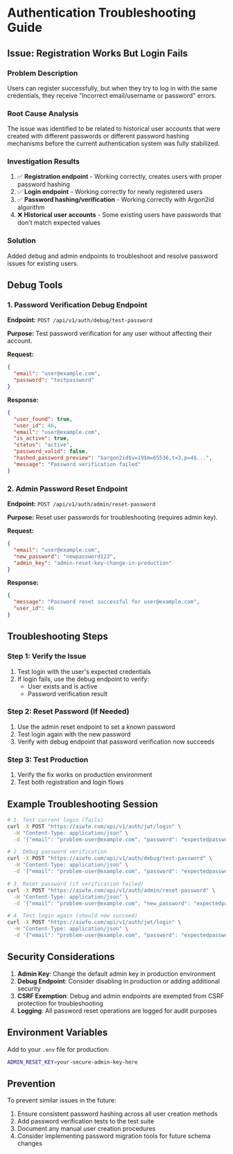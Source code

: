 # Authentication Troubleshooting Guide

## Issue: Registration Works But Login Fails

### Problem Description
Users can register successfully, but when they try to log in with the same credentials, they receive "Incorrect email/username or password" errors.

### Root Cause Analysis
The issue was identified to be related to historical user accounts that were created with different passwords or different password hashing mechanisms before the current authentication system was fully stabilized.

### Investigation Results
1. ✅ **Registration endpoint** - Working correctly, creates users with proper password hashing
2. ✅ **Login endpoint** - Working correctly for newly registered users
3. ✅ **Password hashing/verification** - Working correctly with Argon2id algorithm
4. ❌ **Historical user accounts** - Some existing users have passwords that don't match expected values

### Solution
Added debug and admin endpoints to troubleshoot and resolve password issues for existing users.

## Debug Tools

### 1. Password Verification Debug Endpoint
**Endpoint:** `POST /api/v1/auth/debug/test-password`

**Purpose:** Test password verification for any user without affecting their account.

**Request:**
```json
{
  "email": "user@example.com",
  "password": "testpassword"
}
```

**Response:**
```json
{
  "user_found": true,
  "user_id": 46,
  "email": "user@example.com",
  "is_active": true,
  "status": "active",
  "password_valid": false,
  "hashed_password_preview": "$argon2id$v=19$m=65536,t=3,p=4$...",
  "message": "Password verification failed"
}
```

### 2. Admin Password Reset Endpoint
**Endpoint:** `POST /api/v1/auth/admin/reset-password`

**Purpose:** Reset user passwords for troubleshooting (requires admin key).

**Request:**
```json
{
  "email": "user@example.com",
  "new_password": "newpassword123",
  "admin_key": "admin-reset-key-change-in-production"
}
```

**Response:**
```json
{
  "message": "Password reset successful for user@example.com",
  "user_id": 46
}
```

## Troubleshooting Steps

### Step 1: Verify the Issue
1. Test login with the user's expected credentials
2. If login fails, use the debug endpoint to verify:
   - User exists and is active
   - Password verification result

### Step 2: Reset Password (If Needed)
1. Use the admin reset endpoint to set a known password
2. Test login again with the new password
3. Verify with debug endpoint that password verification now succeeds

### Step 3: Test Production
1. Verify the fix works on production environment
2. Test both registration and login flows

## Example Troubleshooting Session

```bash
# 1. Test current login (fails)
curl -X POST "https://aiwfe.com/api/v1/auth/jwt/login" \
  -H "Content-Type: application/json" \
  -d '{"email": "problem-user@example.com", "password": "expectedpassword"}'

# 2. Debug password verification
curl -X POST "https://aiwfe.com/api/v1/auth/debug/test-password" \
  -H "Content-Type: application/json" \
  -d '{"email": "problem-user@example.com", "password": "expectedpassword"}'

# 3. Reset password (if verification failed)
curl -X POST "https://aiwfe.com/api/v1/auth/admin/reset-password" \
  -H "Content-Type: application/json" \
  -d '{"email": "problem-user@example.com", "new_password": "expectedpassword", "admin_key": "admin-key"}'

# 4. Test login again (should now succeed)
curl -X POST "https://aiwfe.com/api/v1/auth/jwt/login" \
  -H "Content-Type: application/json" \
  -d '{"email": "problem-user@example.com", "password": "expectedpassword"}'
```

## Security Considerations

1. **Admin Key**: Change the default admin key in production environment
2. **Debug Endpoint**: Consider disabling in production or adding additional security
3. **CSRF Exemption**: Debug and admin endpoints are exempted from CSRF protection for troubleshooting
4. **Logging**: All password reset operations are logged for audit purposes

## Environment Variables

Add to your `.env` file for production:
```bash
ADMIN_RESET_KEY=your-secure-admin-key-here
```

## Prevention

To prevent similar issues in the future:
1. Ensure consistent password hashing across all user creation methods
2. Add password verification tests to the test suite
3. Document any manual user creation procedures
4. Consider implementing password migration tools for future schema changes